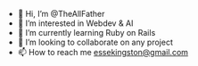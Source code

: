 - 👋 Hi, I’m @TheAllFather
- 👀 I’m interested in Webdev & AI
- 🌱 I’m currently learning Ruby on Rails
- 💞️ I’m looking to collaborate on any project
- 📫 How to reach me essekingston@gmail.com

<!---
TheAllFather/TheAllFather is a ✨ special ✨ repository because its `README.md` (this file) appears on your GitHub profile.
You can click the Preview link to take a look at your changes.
--->

